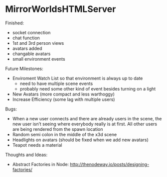 # MirrorWorldsHTMLServer

Finished:
- socket connection
- chat function
- 1st and 3rd person views
- avatars added
- changable avatars
- small environment events

Future Milestones:
- Enviroment Watch List so that environment is always up to date
  - need to have multiple scene events
  - probably need some other kind of event besides turning on a light
- New Avatars (more compact and less warthoggy)
- Increase Efficiency (some lag with multiple users)

Bugs:

- When a new user connects and there are already users in the scene, the new user isn’t seeing where everybody really is at first. All other users are being rendered from the spawn location
- Random semi colon in the middle of the x3d scene
- Headlights on avatars (should be fixed when we add new avatars)
- Teapot needs a material

Thoughts and Ideas:
- Abstract Factories in Node: http://thenodeway.io/posts/designing-factories/
